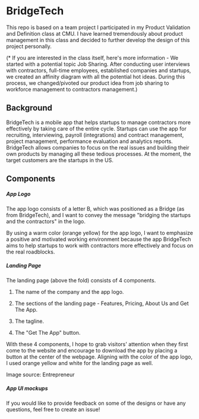 # BridgeTech

This repo is based on a team project I participated in my Product Validation and Definition class at CMU. I have learned tremendously about product management in this class and decided to further develop the design of this project personally. 

(* If you are interested in the class itself, here's more information - 
We started with a potential topic Job Sharing. After conducting user interviews with contractors, full-time employees, established companies and startups, we created an affinity diagram with all the potential hot ideas. During this process, we changed/pivoted our product idea from job sharing to workforce management to contractors management.) 

## Background 

BridgeTech is a mobile app that helps startups to manage contractors more effectively by taking care of the entire cycle. Startups can use the app for recruiting, interviewing, payroll (integrations) and contract management, project management, performance evaluation and analytics reports. BridgeTech allows companies to focus on the real issues and building their own products by managing all these tedious processes. At the moment, the target customers are the startups in the US. 

## Components 

##### App Logo 

The app logo consists of a letter B, which was positioned as a Bridge (as from BridgeTech), and I want to convey the message "bridging the startups and the contractors" in the logo. 

By using a warm color (orange yellow) for the app logo, I want to emphasize a positive and motivated working environment because the app BridgeTech aims to help startups to work with contractors more effectively and focus on the real roadblocks. 

##### Landing Page 

The landing page (above the fold) consists of 4 components.  

1. The name of the company and the app logo. 

2. The sections of the landing page - Features, Pricing, About Us and Get The App. 

3. The tagline. 

4. The "Get The App" button. 

With these 4 components, I hope to grab visitors' attention when they first come to the website and encourage to download the app by placing a button at the center of the webpage. Aligning with the color of the app logo, I used orange yellow and white for the landing page as well. 

Image source: Entrepreneur

##### App UI mockups   

If you would like to provide feedback on some of the designs or have any questions, feel free to create an issue! 


